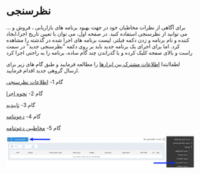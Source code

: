 # نظرسنجی

برای آگاهی از نظرات مخاطبان خود در جهت بهبود برنامه های بازاریابی ، فروش و ... می توانید از نظرسنجی استفاده کنید. در صفحه اول، می توان با تعیین تاریخ اجرا،ایجاد کننده و نام برنامه  و زدن دکمه فیلتر، لیست برنامه های اجرا شده در گذشته را مشاهده کرد. اما برای اجرای یک برنامه جدید باید بر روی دکمه  "نظرسنجی جدید" در سمت راست و بالای صفحه کلیک کرده و با گذراندن چند گام ساده، برنامه را به راحتی اجرا کرد

لطفاابتدا [اطلاعات مشترک بین ابزارها](https://github.com/1stco/PayamGostarDocs/blob/master/help2.5.4/Marketing/moshtarak-abzar/moshtarak-abzar.md) را مطالعه فرمایید و طبق گام های زیر برای ارسال گروهی جدید اقدام فرمایید.


 گام 1- [اطلاعات نظرسنجی](https://github.com/1stco/PayamGostarDocs/blob/master/help2.5.4/Marketing/sms/survey/1-avalie-nazarsanji/avalie-nazarsanji.md)

گام 2-  [نحوه اجرا](https://github.com/1stco/PayamGostarDocs/blob/master/help2.5.4/Marketing/sms/survey/2-nahveajra-nazaesanji/2-nahve-ejra-nazarsanji.md)

گام 3-  [تاییدیه](https://github.com/1stco/PayamGostarDocs/blob/master/help2.5.4/Marketing/sms/survey/3-taid-nazarsanji/3-taid-nazarsanji.md)

گام 4-  [دعوتنامه](https://github.com/1stco/PayamGostarDocs/blob/master/help2.5.4/Marketing/sms/survey/4-davatname-nazarsanji/untitled.md)

گام 5-  [مخاطبین دعوتنامه](https://github.com/1stco/PayamGostarDocs/blob/master/help2.5.4/Marketing/sms/survey/5-mokhatab-davatname/5-entekhabmokhatab-nazarsanji.md)


![](advertising-sendingqustionary-firststep.png)


